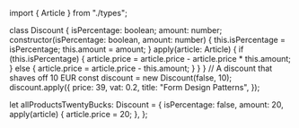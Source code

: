 import { Article } from "./types";

class Discount {
  isPercentage: boolean;
  amount: number;
  constructor(isPercentage: boolean, amount: number) {
    this.isPercentage = isPercentage;
    this.amount = amount;
  }
  apply(article: Article) {
    if (this.isPercentage) {
      article.price = article.price - article.price * this.amount;
    } else {
      article.price = article.price - this.amount;
    }
  }
}
// A discount that shaves off 10 EUR
const discount = new Discount(false, 10);
discount.apply({
  price: 39,
  vat: 0.2,
  title: "Form Design Patterns",
});

let allProductsTwentyBucks: Discount = {
  isPercentage: false,
  amount: 20,
  apply(article) {
    article.price = 20;
  },
};